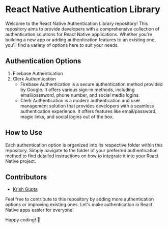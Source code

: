 # React Native Authentication Library

Welcome to the React Native Authentication Library repository! This repository aims to provide developers with a comprehensive collection of authentication solutions for React Native applications. Whether you're building a new app or adding authentication features to an existing one, you'll find a variety of options here to suit your needs.

## Authentication Options

1. Firebase Authentication
2. Clerk Authentication
   - Firebase Authentication is a secure authentication method provided by Google. It offers various sign-in methods, including email/password, phone number, and social media logins.
   - Clerk Authentication is a modern authentication and user management solution that provides developers with a seamless authentication experience. It offers features like email/password, magic links, and social logins out of the box.

## How to Use

Each authentication option is organized into its respective folder within this repository. Simply navigate to the folder of your preferred authentication method to find detailed instructions on how to integrate it into your React Native project.

## Contributors

- [Krish Gupta](https://github.com/Kr1sh-gupta)

Feel free to contribute to this repository by adding more authentication options or improving existing ones. Let's make authentication in React Native apps easier for everyone!

Happy coding! 🚀
